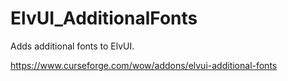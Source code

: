 # ElvUI_AdditionalFonts
Adds additional fonts to ElvUI.

https://www.curseforge.com/wow/addons/elvui-additional-fonts
